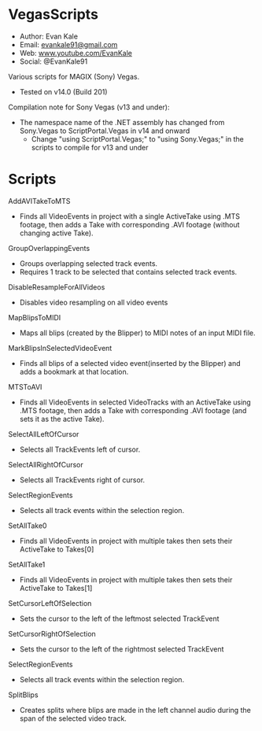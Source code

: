 # VegasScripts
- Author: Evan Kale
- Email: evankale91@gmail.com
- Web: www.youtube.com/EvanKale
- Social: @EvanKale91

Various scripts for MAGIX (Sony) Vegas.
- Tested on v14.0 (Build 201)

Compilation note for Sony Vegas (v13 and under):
- The namespace name of the .NET assembly has changed from Sony.Vegas to ScriptPortal.Vegas in v14 and onward
  - Change "using ScriptPortal.Vegas;" to "using Sony.Vegas;" in the scripts to compile for v13 and under


Scripts
=======

AddAVITakeToMTS
- Finds all VideoEvents in project with a single ActiveTake using .MTS footage, then adds a Take with corresponding .AVI footage (without changing active Take).

GroupOverlappingEvents
- Groups overlapping selected track events.
- Requires 1 track to be selected that contains selected track events.

DisableResampleForAllVideos
- Disables video resampling on all video events

MapBlipsToMIDI
- Maps all blips (created by the Blipper) to MIDI notes of an input MIDI file.

MarkBlipsInSelectedVideoEvent
- Finds all blips of a selected video event(inserted by the Blipper) and adds a bookmark at that location.

MTSToAVI
- Finds all VideoEvents in selected VideoTracks with an ActiveTake using .MTS footage, then adds a Take with corresponding .AVI footage (and sets it as the active Take).

SelectAllLeftOfCursor
- Selects all TrackEvents left of cursor.

SelectAllRightOfCursor
- Selects all TrackEvents right of cursor.

SelectRegionEvents
- Selects all track events within the selection region.

SetAllTake0
- Finds all VideoEvents in project with multiple takes then sets their ActiveTake to Takes[0]

SetAllTake1
- Finds all VideoEvents in project with multiple takes then sets their ActiveTake to Takes[1]

SetCursorLeftOfSelection
- Sets the cursor to the left of the leftmost selected TrackEvent

SetCursorRightOfSelection
- Sets the cursor to the left of the rightmost selected TrackEvent

SelectRegionEvents
- Selects all track events within the selection region.

SplitBlips
- Creates splits where blips are made in the left channel audio during the span of the selected video track.